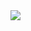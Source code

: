 <img src = "[https://www.reddit.com/media?url=https%3A%2F%2Fi.redd.it%2Fs008j9ibbfpx.jpg](https://x.com/TweetofTriumph/status/1138874693740634113/photo/1)">
